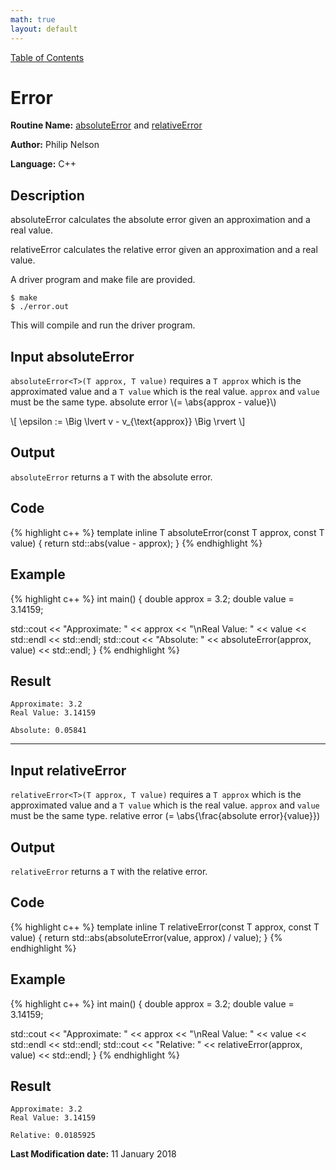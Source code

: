 ```yaml
---
math: true
layout: default
---
```

<a href="https://philipnelson5.github.io/class-projects/MATH5620_NumericalSolutionsOfDifferentialEquations/SoftwareManual"> Table of Contents </a>
# Error

**Routine Name:** [absoluteError](#input-absoluteerror) and [relativeError](#input-relativeerror)

**Author:** Philip Nelson

**Language:** C++

## Description

absoluteError calculates the absolute error given an approximation and a real value.

relativeError calculates the relative error given an approximation and a real value.

A driver program and make file are provided.

```
$ make
$ ./error.out
```

This will compile and run the driver program.

## Input absoluteError

`absoluteError<T>(T approx, T value)` requires a `T approx` which is the approximated value and a `T value` which is the real value. `approx` and `value` must be the same type. absolute error \\(= \abs{approx - value}\\)

\\[ \epsilon := \Big \lvert v - v_{\text{approx}} \Big \rvert \\]

## Output

`absoluteError` returns a `T` with the absolute error.

## Code
{% highlight c++ %}
template <typename T>
inline T absoluteError(const T approx, const T value)
{
  return std::abs(value - approx);
}
{% endhighlight %}

## Example
{% highlight c++ %}
int main()
{
  double approx = 3.2;
  double value = 3.14159;

  std::cout << "Approximate: " << approx 
            << "\nReal Value: " << value << std::endl
            << std::endl;
  std::cout << "Absolute: " << absoluteError(approx, value) << std::endl;
}
{% endhighlight %}

## Result
```
Approximate: 3.2
Real Value: 3.14159

Absolute: 0.05841
```
---
## Input relativeError

`relativeError<T>(T approx, T value)` requires a `T approx` which is the approximated value and a `T value` which is the real value. `approx` and `value` must be the same type. relative error \(= \abs{\frac{absolute error}{value}}\)

## Output

`relativeError` returns a `T` with the relative error.

## Code
{% highlight c++ %}
template <typename T>
inline T relativeError(const T approx, const T value)
{
  return std::abs(absoluteError(value, approx) / value);
}
{% endhighlight %}

## Example
{% highlight c++ %}
int main()
{
  double approx = 3.2;
  double value = 3.14159;

  std::cout << "Approximate: " << approx 
            << "\nReal Value: " << value << std::endl
            << std::endl;
  std::cout << "Relative: " << relativeError(approx, value) << std::endl;
}
{% endhighlight %}

## Result
```
Approximate: 3.2
Real Value: 3.14159

Relative: 0.0185925
```

**Last Modification date:** 11 January 2018
